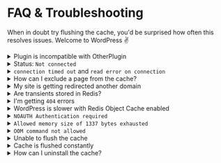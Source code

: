 # FAQ & Troubleshooting

When in doubt try flushing the cache, you'd be surprised how often this resolves issues. Welcome to WordPress ✌️

<details>
<summary>Plugin is incompatible with OtherPlugin</summary>

Unfortunately many plugin authors don't bother testing their plugins with a persistent object cache. If you’re experiencing a compatibility issue with another plugin in combination with Redis Object Cache, please contact the support team of the **other plugin** regarding the issue.

This plugin is **not the issue**, it's just providing WordPress with `wp_cache_*()` functions for persistent caching.
</details>

<details>
<summary>Status: <code>Not connected</code></summary>

This means that either [Redis Server](https://redis.io) is not installed and running, or the plugin is not configured correctly. 
    
First, make sure you followed the [installation instructions](https://github.com/rhubarbgroup/redis-cache/blob/develop/INSTALL.md) and that Redis Server is up and running:

```bash
redis-cli PING

# or specify a custom host/port
redis-cli -h 127.0.0.1 -p 6379 PING
```

If Redis Server is not installed and running, follow the installation instructions, or ask your hosting company for assistance.

Next, make sure confirm the `wp-config.php` file contains the correct `WP_REDIS_*` constants and configuration constants are defined high up in the `wp-config.php` **above the lines**:

```php
/* That's all, stop editing! Happy publishing. */
require_once(ABSPATH . 'wp-settings.php');
```

If you moved all constants above those lines and the plugin still shows `Not Connected`, double check your [connection options](https://github.com/rhubarbgroup/redis-cache#connections), or ask your hosting provider for assistance.
</details>

<details>
<summary><code>connection timed out</code> and <code>read error on connection</code></summary>
If the error occurs rarely, ignore it, Redis Server is having a hiccup. If it persists, read the answer to "Status: <code>Not connected</code>".
</details>

<details>
<summary>How can I exclude a page from the cache?</summary>

Object caching caches only **objects**, not **pages**. You cannot exclude a page from using the object cache, because object caching is not URL-centric. You also cannot exclude the WordPress admin dashboard from using object caching, because then you risk the cache going stale and even loosing data.

If you’re experiencing a compatibility issue with another plugin in combination with Redis Object Cache, please contact the support team of the plugin regarding the issue and ask them to ensure it's compatible with persistent object cache backends, like Redis.
</details>

<details>
<summary>My site is getting redirected another domain</summary>

That happens when the same `WP_REDIS_DATABASE` index is used for multiple WordPress installations. You **MUST** set a separate `WP_REDIS_DATABASE` and `WP_REDIS_PREFIX` for each domain to avoid data collision.

Once your site is being redirected, you **MUST** flush the entire Redis Server using the `FLUSHALL` command to recover from this error:

```bash
redis-cli -h 127.0.01 -p 6379 FLUSHALL
```
</details>

<details>
<summary>Are transients stored in Redis?</summary>

Yes. The WordPress [Transients API](https://developer.wordpress.org/apis/transients/) will use Redis to store transients and not the `options` table.

After enabling Redis Object Cache, consider deleting all database transients:

```bash
wp transient delete-all
```

```sql
DELETE FROM `wp_options`
WHERE `option_name` LIKE '_transient_%'
OR `option_name` LIKE '_site_transient_%';
```
</details>

<details>
<summary>I'm getting <code>404</code> errors</summary>

This may be an issue with WordPress 6.1's [query caching](https://make.wordpress.org/core/2022/10/07/improvements-to-wp_query-performance-in-6-1/) feature, which you can disable by creating your own [Must Use Plugin](https://wordpress.org/documentation/article/must-use-plugins/) containing this snippet:

```php
add_action( 'parse_query', function ( $wp_query ) {
    $wp_query->query_vars[ 'cache_results' ] = false;
} );
```

</details>

<details>
<summary>WordPress is slower with Redis Object Cache enabled</summary>

This should never always means **something is broken**.

1. Does the plugin show "Connected"?
2. Is Redis Server responding too slowly? Run `redis-cli --latency-history` to find out.
3. Is Redis Server maxing out it's RAM or CPU?
</details>

<details>
<summary><code>NOAUTH Authentication required</code></summary>

You either need to add the `WP_REDIS_PASSWORD` constant to your `wp-config.php` file, or move the constant above higher up in your `wp-config.php` file, above these lines:

```php
/* That's all, stop editing! Happy publishing. */
require_once(ABSPATH . 'wp-settings.php');
```
</details>

<details>
<summary><code>Allowed memory size of 1337 bytes exhausted</code></summary>

This can happen when using a persistent object cache. Increase PHP's memory limit.

- <https://wordpress.org/documentation/article/common-wordpress-errors/#allowed-memory-size-exhausted>
- <https://woocommerce.com/document/increasing-the-wordpress-memory-limit/>
</details>

<details>
<summary><code>OOM command not allowed</code></summary>

This can happen when Redis Server runs out of memory and no `maxmemory-policy` was set in the `redis.conf`.

- <https://aws.amazon.com/premiumsupport/knowledge-center/oom-command-not-allowed-redis/>

Alternatively, you can set the `WP_REDIS_MAXTTL` constant to something relatively low (like `3600` seconds) and flush the cache.
</details>

<details>
<summary>Unable to flush the cache</summary>

If your site is unreachable, you can flush the cache without access to the WordPress dashboard. 

Try running `wp cache flush`, or using `redis-cli` directly:

```bash
redis-cli -h 127.0.01 -p 6379 FLUSHALL
```

Alternatively, you can use a desktop client like [Medis](https://getmedis.com) or [RedisInsight](https://redis.com/redis-enterprise/redis-insight/) to connect to your Redis Server and flush it by executing `FLUSHALL`.
</details>

<details>
<summary>Cache is flushed constantly</summary>

If you don't see metrics building up, or your site is not getting faster, you might have an active plugin that flushes the object cache frequently. To diagnose this issue you can use the following snippet to find the source of the cache flush:

```php
add_action(
    'redis_object_cache_flush',
    function( $results, $delay, $selective, $salt, $execute_time ) {
        ob_start();
        echo date( 'c' ) . PHP_EOL;
        debug_print_backtrace();
        var_dump( func_get_args() );
        error_log( ABSPATH . '/redis-cache-flush.log', 3, ob_get_clean() );
    }, 10, 5
);
```

Once you found the plugin responsible by checking `redis-cache-flush.log`, you can contact the plugin author(s) and reporting the issue.
</details>

<details>
<summary>How can I uninstall the cache?</summary>

Before [uninstalling the plugin](https://wordpress.org/documentation/article/manage-plugins/#uninstalling-plugins-1), be sure to disable the cache via `WordPress -> Settings -> Redis`.

If you already removed the plugin before doing so, you can delete the `object-cache.php` file in your `/wp-content/` directly.
</details>
